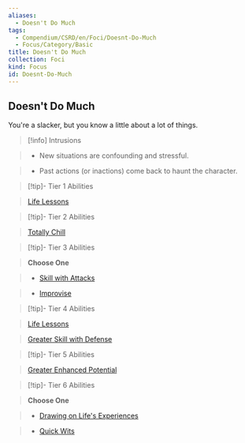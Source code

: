 ```yaml
---
aliases:
  - Doesn't Do Much
tags:
  - Compendium/CSRD/en/Foci/Doesnt-Do-Much
  - Focus/Category/Basic
title: Doesn't Do Much
collection: Foci
kind: Focus
id: Doesnt-Do-Much
---
```

## Doesn't Do Much    
You're a slacker, but you know a little about a lot of things.    
  
>[!info] Intrusions    
>- New situations are confounding and stressful.    
>- Past actions (or inactions) come back to haunt the character.    
  
  
>[!tip]- Tier 1 Abilities    
> [Life Lessons](Life-Lessons.md)    
  
  
>[!tip]- Tier 2 Abilities    
> [Totally Chill](Totally-Chill.md)    
  
  
>[!tip]- Tier 3 Abilities    
> **Choose One**    
>- [Skill with Attacks](Skill-With-Attacks.md)    
>- [Improvise](Improvise.md)    
  
  
>[!tip]- Tier 4 Abilities    
> [Life Lessons](Life-Lessons.md)    
> [Greater Skill with Defense](Greater-Skill-With-Defense.md)    
  
  
>[!tip]- Tier 5 Abilities    
> [Greater Enhanced Potential](Greater-Enhanced-Potential.md)    
  
  
>[!tip]- Tier 6 Abilities    
> **Choose One**    
>- [Drawing on Life's Experiences](Drawing-on-Life's-Experiences.md)    
>- [Quick Wits](Quick-Wits.md)
